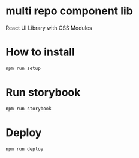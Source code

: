 #  multi repo component lib

React UI Library with CSS Modules

# How to install

```sh
npm run setup
```

# Run storybook

```sh
npm run storybook
```

# Deploy

```sh
npm run deploy
```
